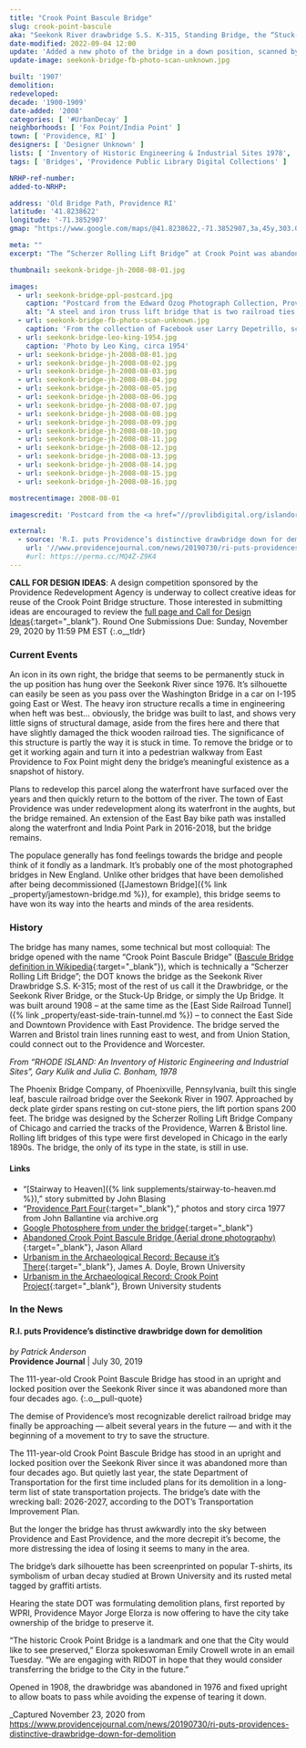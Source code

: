 ```yaml
---
title: "Crook Point Bascule Bridge"
slug: crook-point-bascule
aka: "Seekonk River drawbridge S.S. K-315, Standing Bridge, the “Stuck-up Bridge”"
date-modified: 2022-09-04 12:00
update: 'Added a new photo of the bridge in a down position, scanned by Facebook user Larry Depetrillo'
update-image: seekonk-bridge-fb-photo-scan-unknown.jpg

built: '1907'
demolition: 
redeveloped: 
decade: '1900-1909'
date-added: '2008'
categories: [ '#UrbanDecay' ]
neighborhoods: [ 'Fox Point/India Point' ]
town: [ 'Providence, RI' ]
designers: [ 'Designer Unknown' ]
lists: [ 'Inventory of Historic Engineering & Industrial Sites 1978', 'PPS Ten Most Endangered' ]
tags: [ 'Bridges', 'Providence Public Library Digital Collections' ]

NRHP-ref-number:
added-to-NRHP:

address: 'Old Bridge Path, Providence RI'
latitude: '41.8238622'
longitude: '-71.3852907'
gmap: "https://www.google.com/maps/@41.8238622,-71.3852907,3a,45y,303.03h,79.62t/data=!3m8!1e1!3m6!1sAF1QipMlk7krCpgNSVec1FizfIYWWUmv7ycq6FN3jOEj!2e10!3e11!6shttps:%2F%2Flh5.googleusercontent.com%2Fp%2FAF1QipMlk7krCpgNSVec1FizfIYWWUmv7ycq6FN3jOEj%3Dw203-h100-k-no-pi0-ya23.371279-ro-0-fo100!7i8704!8i4352"

meta: ""
excerpt: "The “Scherzer Rolling Lift Bridge” at Crook Point was abandoned in 1976 but once carried Providence, East Providence, Warren, & Bristol train lines"

thumbnail: seekonk-bridge-jh-2008-08-01.jpg

images:
  - url: seekonk-bridge-ppl-postcard.jpg
    caption: "Postcard from the Edward Ozog Photograph Collection, Providence Public Library"
    alt: "A steel and iron truss lift bridge that is two railroad ties wide and ever since 1976, stuck in the up position to allow boats to pass underneath and they travel up and down the Seekonk river"
  - url: seekonk-bridge-fb-photo-scan-unknown.jpg
    caption: 'From the collection of Facebook user Larry Depetrillo, scanned from RI Annual Reports; date unknown'
  - url: seekonk-bridge-leo-king-1954.jpg
    caption: 'Photo by Leo King, circa 1954'
  - url: seekonk-bridge-jh-2008-08-01.jpg
  - url: seekonk-bridge-jh-2008-08-02.jpg
  - url: seekonk-bridge-jh-2008-08-03.jpg
  - url: seekonk-bridge-jh-2008-08-04.jpg
  - url: seekonk-bridge-jh-2008-08-05.jpg
  - url: seekonk-bridge-jh-2008-08-06.jpg
  - url: seekonk-bridge-jh-2008-08-07.jpg
  - url: seekonk-bridge-jh-2008-08-08.jpg
  - url: seekonk-bridge-jh-2008-08-09.jpg
  - url: seekonk-bridge-jh-2008-08-10.jpg
  - url: seekonk-bridge-jh-2008-08-11.jpg
  - url: seekonk-bridge-jh-2008-08-12.jpg
  - url: seekonk-bridge-jh-2008-08-13.jpg
  - url: seekonk-bridge-jh-2008-08-14.jpg
  - url: seekonk-bridge-jh-2008-08-15.jpg
  - url: seekonk-bridge-jh-2008-08-16.jpg

mostrecentimage: 2008-08-01

imagescredit: 'Postcard from the <a href="//provlibdigital.org/islandora/object/islandora%3A18026?solr_nav%5Bid%5D=98be77496b1046ab0dfe&solr_nav%5Bpage%5D=0&solr_nav%5Boffset%5D=3" target="_blank">Providence Public Library Digital Collection</a>, photo scan from Larry Depetrillo, and a photo by <a href="http://photos.nerail.org/showpic/?photo=2004051712391620075.jpg&amp;order=byyear&amp;page=8&amp;key=1954" target="_blank">Leo King</a>.'

external:
  - source: 'R.I. puts Providence’s distinctive drawbridge down for demolition, Providence Journal'
    url: '//www.providencejournal.com/news/20190730/ri-puts-providences-distinctive-drawbridge-down-for-demolition--poll'
    #url: https://perma.cc/MQ4Z-Z9K4
---
```


**CALL FOR DESIGN IDEAS**: A design competition sponsored by the Providence Redevelopment Agency is underway to collect creative ideas for reuse of the Crook Point Bridge structure. Those interested in submitting ideas are encouraged to review the [full page and Call for Design Ideas](//www.providenceri.gov/planning/crook-point-bridge/){:target="_blank"}. Round One Submissions Due: Sunday, November 29, 2020 by 11:59 PM EST
{:.o__tldr}

### Current Events

An icon in its own right, the bridge that seems to be permanently stuck in the up position has hung over the Seekonk River since 1976. It’s silhouette can easily be seen as you pass over the Washington Bridge in a car on I-195 going East or West. The heavy iron structure recalls a time in engineering when heft was best… obviously, the bridge was built to last, and shows very little signs of structural damage, aside from the fires here and there that have slightly damaged the thick wooden railroad ties. The significance of this structure is partly the way it is stuck in time. To remove the bridge or to get it working again and turn it into a pedestrian walkway from East Providence to Fox Point might deny the bridge’s meaningful existence as a snapshot of history.

Plans to redevelop this parcel along the waterfront have surfaced over the years and then quickly return to the bottom of the river. The town of East Providence was under  redevelopment along its waterfront in the aughts, but the bridge remained. An extension of the East Bay bike path was installed along the waterfront and India Point Park in 2016-2018, but the bridge remains. 

The populace generally has fond feelings towards the bridge and people think of it fondly as a landmark. It’s probably one of the most photographed bridges in New England. Unlike other bridges that have been demolished after being decommissioned ([Jamestown Bridge]({% link _property/jamestown-bridge.md %}), for example), this bridge seems to have won its way into the hearts and minds of the area residents.


### History

The bridge has many names, some technical but most colloquial: The bridge opened with the name “Crook Point Bascule Bridge” ([Bascule Bridge definition in Wikipedia](//en.wikipedia.org/wiki/Bascule_bridge){:target="_blank"}), which is technically a “Scherzer Rolling Lift Bridge”; the DOT knows the bridge as the Seekonk River Drawbridge S.S. K-315; most of the rest of us call it the Drawbridge, or the Seekonk River Bridge, or the Stuck-Up Bridge, or simply the Up Bridge. It was built around 1908 – at the same time as the [East Side Railroad Tunnel]({% link _property/east-side-train-tunnel.md %}) – to connect the East Side and Downtown Providence with East Providence. The bridge served the Warren and Bristol train lines running east to west, and from Union Station, could connect out to the Providence and Worcester.

_From “RHODE ISLAND: An Inventory of Historic Engineering and Industrial Sites”, Gary Kulik and Julia C. Bonham, 1978_

The Phoenix Bridge Company, of Phoenixville, Pennsylvania, built this single leaf, bascule railroad bridge over the Seekonk River in 1907. Approached by deck plate girder spans resting on cut-stone piers, the lift portion spans 200 feet. The bridge was designed by the Scherzer Rolling Lift Bridge Company of Chicago and carried the tracks of the Providence, Warren & Bristol line. Rolling lift bridges of this type were first developed in Chicago in the early 1890s. The bridge, the only of its type in the state, is still in use. 


#### Links

+ “[Stairway to Heaven]({% link supplements/stairway-to-heaven.md %}),” story submitted by John Blasing
+ “[Providence Part Four](//web.archive.org/web/20130514121409/open.salon.com/blog/designanator/2008/08/10/providence_part_four){:target="_blank"},” photos and story circa 1977 from John Ballantine via archive.org
+ [Google Photosphere from under the bridge](//www.google.com/maps/@41.8239096,-71.3852582,3a,75y,184.69h,148.06t/data=!3m8!1e1!3m6!1sAF1QipMMD-Bp1m9kbVcnos_8Rf3bmMjPuWkcfAgKN_IZ!2e10!3e11!6shttps:%2F%2Flh5.googleusercontent.com%2Fp%2FAF1QipMMD-Bp1m9kbVcnos_8Rf3bmMjPuWkcfAgKN_IZ%3Dw203-h100-k-no-pi-0-ya284.9947-ro0-fo100!7i7680!8i3840){:target="_blank"}
+ [Abandoned Crook Point Bascule Bridge (Aerial drone photography)](//www.youtube.com/watch?v=jknNV0eKVss){:target="_blank"}, Jason Allard
+ [Urbanism in the Archaeological Record: Because it’s There](//www.brown.edu/Departments/Joukowsky_Institute/courses/urbanism/4700.html){:target="_blank"}, James A. Doyle, Brown University
+ [Urbanism in the Archaeological Record: Crook Point Project](//brown.edu/Departments/Joukowsky_Institute/courses/urbanism/3903.html){:target="_blank"}, Brown University students


### In the News

#### R.I. puts Providence’s distinctive drawbridge down for demolition

_by Patrick Anderson_  
**Providence Journal** | July 30, 2019 

The 111-year-old Crook Point Bascule Bridge has stood in an upright and locked position over the Seekonk River since it was abandoned more than four decades ago.
{:.o__pull-quote}

The demise of Providence’s most recognizable derelict railroad bridge may finally be approaching — albeit several years in the future — and with it the beginning of a movement to try to save the structure.

The 111-year-old Crook Point Bascule Bridge has stood in an upright and locked position over the Seekonk River since it was abandoned more than four decades ago. But quietly last year, the state Department of Transportation for the first time included plans for its demolition in a long-term list of state transportation projects. The bridge’s date with the wrecking ball: 2026-2027, according to the DOT’s Transportation Improvement Plan.

But the longer the bridge has thrust awkwardly into the sky between Providence and East Providence, and the more decrepit it’s become, the more distressing the idea of losing it seems to many in the area.

The bridge’s dark silhouette has been screenprinted on popular T-shirts, its symbolism of urban decay studied at Brown University and its rusted metal tagged by graffiti artists.

Hearing the state DOT was formulating demolition plans, first reported by WPRI, Providence Mayor Jorge Elorza is now offering to have the city take ownership of the bridge to preserve it.

“The historic Crook Point Bridge is a landmark and one that the City would like to see preserved,” Elorza spokeswoman Emily Crowell wrote in an email Tuesday. “We are engaging with RIDOT in hope that they would consider transferring the bridge to the City in the future.”

Opened in 1908, the drawbridge was abandoned in 1976 and fixed upright to allow boats to pass while avoiding the expense of tearing it down.

_Captured November 23, 2020 from https://www.providencejournal.com/news/20190730/ri-puts-providences-distinctive-drawbridge-down-for-demolition
